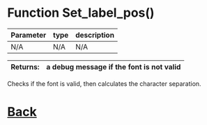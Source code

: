 # Function Set_label_pos()

| Parameter   |  type   |              description                   |
|--           |       --|--                                          |
|   N/A      | N/A  |      N/A      |

| Returns:  | a debug message if the font is not valid |
|--         |                             --|

Checks if the font is valid, then calculates the character separation.

# [Back](https://github.com/Ced30/GML-GUI-Library-GGL-Documentation/blob/main/API/Common_Methods.md)
